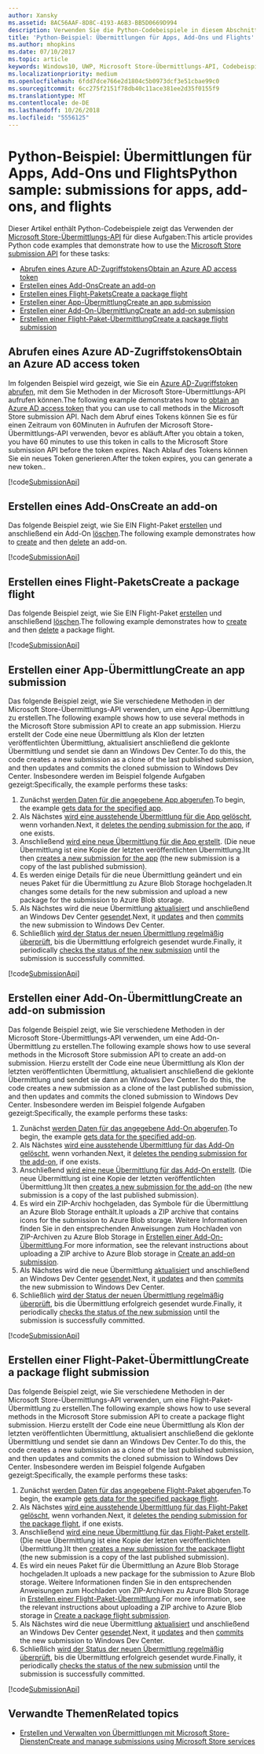 ```yaml
---
author: Xansky
ms.assetid: 8AC56AAF-8D8C-4193-A6B3-BB5D0669D994
description: Verwenden Sie die Python-Codebeispiele in diesem Abschnitt, um mehr über die Verwendung der Microsoft Store-Übermittlungs-API zu erfahren.
title: 'Python-Beispiel: Übermittlungen für Apps, Add-Ons und Flights'
ms.author: mhopkins
ms.date: 07/10/2017
ms.topic: article
keywords: Windows10, UWP, Microsoft Store-Übermittlungs-API, Codebeispiele, Python
ms.localizationpriority: medium
ms.openlocfilehash: 6fdd7dce766e2d1804c5b0973dcf3e51cbae99c0
ms.sourcegitcommit: 6cc275f2151f78db40c11ace381ee2d35f0155f9
ms.translationtype: MT
ms.contentlocale: de-DE
ms.lasthandoff: 10/26/2018
ms.locfileid: "5556125"
---
```

# <a name="python-sample-submissions-for-apps-add-ons-and-flights"></a><span data-ttu-id="8c470-104">Python-Beispiel: Übermittlungen für Apps, Add-Ons und Flights</span><span class="sxs-lookup"><span data-stu-id="8c470-104">Python sample: submissions for apps, add-ons, and flights</span></span>

<span data-ttu-id="8c470-105">Dieser Artikel enthält Python-Codebeispiele zeigt das Verwenden der [Microsoft Store-Übermittlungs-API](create-and-manage-submissions-using-windows-store-services.md) für diese Aufgaben:</span><span class="sxs-lookup"><span data-stu-id="8c470-105">This article provides Python code examples that demonstrate how to use the [Microsoft Store submission API](create-and-manage-submissions-using-windows-store-services.md) for these tasks:</span></span>

* [<span data-ttu-id="8c470-106">Abrufen eines Azure AD-Zugriffstokens</span><span class="sxs-lookup"><span data-stu-id="8c470-106">Obtain an Azure AD access token</span></span>](#token)
* [<span data-ttu-id="8c470-107">Erstellen eines Add-Ons</span><span class="sxs-lookup"><span data-stu-id="8c470-107">Create an add-on</span></span>](#create-add-on)
* [<span data-ttu-id="8c470-108">Erstellen eines Flight-Pakets</span><span class="sxs-lookup"><span data-stu-id="8c470-108">Create a package flight</span></span>](#create-package-flight)
* [<span data-ttu-id="8c470-109">Erstellen einer App-Übermittlung</span><span class="sxs-lookup"><span data-stu-id="8c470-109">Create an app submission</span></span>](#create-app-submission)
* [<span data-ttu-id="8c470-110">Erstellen einer Add-On-Übermittlung</span><span class="sxs-lookup"><span data-stu-id="8c470-110">Create an add-on submission</span></span>](#create-add-on-submission)
* [<span data-ttu-id="8c470-111">Erstellen einer Flight-Paket-Übermittlung</span><span class="sxs-lookup"><span data-stu-id="8c470-111">Create a package flight submission</span></span>](#create-flight-submission)

<span id="token" />

## <a name="obtain-an-azure-ad-access-token"></a><span data-ttu-id="8c470-112">Abrufen eines Azure AD-Zugriffstokens</span><span class="sxs-lookup"><span data-stu-id="8c470-112">Obtain an Azure AD access token</span></span>

<span data-ttu-id="8c470-113">Im folgenden Beispiel wird gezeigt, wie Sie ein [Azure AD-Zugriffstoken abrufen](create-and-manage-submissions-using-windows-store-services.md#obtain-an-azure-ad-access-token), mit dem Sie Methoden in der Microsoft Store-Übermittlungs-API aufrufen können.</span><span class="sxs-lookup"><span data-stu-id="8c470-113">The following example demonstrates how to [obtain an Azure AD access token](create-and-manage-submissions-using-windows-store-services.md#obtain-an-azure-ad-access-token) that you can use to call methods in the Microsoft Store submission API.</span></span> <span data-ttu-id="8c470-114">Nach dem Abruf eines Tokens können Sie es für einen Zeitraum von 60Minuten in Aufrufen der Microsoft Store-Übermittlungs-API verwenden, bevor es abläuft.</span><span class="sxs-lookup"><span data-stu-id="8c470-114">After you obtain a token, you have 60 minutes to use this token in calls to the Microsoft Store submission API before the token expires.</span></span> <span data-ttu-id="8c470-115">Nach Ablauf des Tokens können Sie ein neues Token generieren.</span><span class="sxs-lookup"><span data-stu-id="8c470-115">After the token expires, you can generate a new token..</span></span>

[!code[SubmissionApi](./code/StoreServicesExamples_Submission/python/Examples.py#L1-L20)]

<span id="create-add-on" />

## <a name="create-an-add-on"></a><span data-ttu-id="8c470-116">Erstellen eines Add-Ons</span><span class="sxs-lookup"><span data-stu-id="8c470-116">Create an add-on</span></span>

<span data-ttu-id="8c470-117">Das folgende Beispiel zeigt, wie Sie EIN Flight-Paket [erstellen](create-an-add-on.md) und anschließend ein Add-On [löschen](delete-an-add-on.md).</span><span class="sxs-lookup"><span data-stu-id="8c470-117">The following example demonstrates how to [create](create-an-add-on.md) and then [delete](delete-an-add-on.md) an add-on.</span></span>

[!code[SubmissionApi](./code/StoreServicesExamples_Submission/python/Examples.py#L26-L52)]

<span id="create-package-flight" />

## <a name="create-a-package-flight"></a><span data-ttu-id="8c470-118">Erstellen eines Flight-Pakets</span><span class="sxs-lookup"><span data-stu-id="8c470-118">Create a package flight</span></span>

<span data-ttu-id="8c470-119">Das folgende Beispiel zeigt, wie Sie EIN Flight-Paket [erstellen](create-a-flight.md) und anschließend [löschen](delete-a-flight.md).</span><span class="sxs-lookup"><span data-stu-id="8c470-119">The following example demonstrates how to [create](create-a-flight.md) and then [delete](delete-a-flight.md) a package flight.</span></span>

[!code[SubmissionApi](./code/StoreServicesExamples_Submission/python/Examples.py#L58-L87)]

<span id="create-app-submission" />

## <a name="create-an-app-submission"></a><span data-ttu-id="8c470-120">Erstellen einer App-Übermittlung</span><span class="sxs-lookup"><span data-stu-id="8c470-120">Create an app submission</span></span>

<span data-ttu-id="8c470-121">Das folgende Beispiel zeigt, wie Sie verschiedene Methoden in der Microsoft Store-Übermittlungs-API verwenden, um eine App-Übermittlung zu erstellen.</span><span class="sxs-lookup"><span data-stu-id="8c470-121">The following example shows how to use several methods in the Microsoft Store submission API to create an app submission.</span></span> <span data-ttu-id="8c470-122">Hierzu erstellt der Code eine neue Übermittlung als Klon der letzten veröffentlichten Übermittlung, aktualisiert anschließend die geklonte Übermittlung und sendet sie dann an Windows Dev Center.</span><span class="sxs-lookup"><span data-stu-id="8c470-122">To do this, the code creates a new submission as a clone of the last published submission, and then updates and commits the cloned submission to Windows Dev Center.</span></span> <span data-ttu-id="8c470-123">Insbesondere werden im Beispiel folgende Aufgaben gezeigt:</span><span class="sxs-lookup"><span data-stu-id="8c470-123">Specifically, the example performs these tasks:</span></span>

1. <span data-ttu-id="8c470-124">Zunächst [werden Daten für die angegebene App abgerufen](get-an-app.md).</span><span class="sxs-lookup"><span data-stu-id="8c470-124">To begin, the example [gets data for the specified app](get-an-app.md).</span></span>
2. <span data-ttu-id="8c470-125">Als Nächstes [wird eine ausstehende Übermittlung für die App gelöscht](delete-an-app-submission.md), wenn vorhanden.</span><span class="sxs-lookup"><span data-stu-id="8c470-125">Next, it [deletes the pending submission for the app](delete-an-app-submission.md), if one exists.</span></span>
3. <span data-ttu-id="8c470-126">Anschließend [wird eine neue Übermittlung für die App erstellt](create-an-app-submission.md). (Die neue Übermittlung ist eine Kopie der letzten veröffentlichten Übermittlung.)</span><span class="sxs-lookup"><span data-stu-id="8c470-126">It then [creates a new submission for the app](create-an-app-submission.md) (the new submission is a copy of the last published submission).</span></span>
4. <span data-ttu-id="8c470-127">Es werden einige Details für die neue Übermittlung geändert und ein neues Paket für die Übermittlung zu Azure Blob Storage hochgeladen.</span><span class="sxs-lookup"><span data-stu-id="8c470-127">It changes some details for the new submission and upload a new package for the submission to Azure Blob storage.</span></span>
5. <span data-ttu-id="8c470-128">Als Nächstes wird die neue Übermittlung [aktualisiert](update-an-app-submission.md) und anschließend an Windows Dev Center [gesendet](commit-an-app-submission.md).</span><span class="sxs-lookup"><span data-stu-id="8c470-128">Next, it [updates](update-an-app-submission.md) and then [commits](commit-an-app-submission.md) the new submission to Windows Dev Center.</span></span>
6. <span data-ttu-id="8c470-129">Schließlich [wird der Status der neuen Übermittlung regelmäßig überprüft](get-status-for-an-app-submission.md), bis die Übermittlung erfolgreich gesendet wurde.</span><span class="sxs-lookup"><span data-stu-id="8c470-129">Finally, it periodically [checks the status of the new submission](get-status-for-an-app-submission.md) until the submission is successfully committed.</span></span>

[!code[SubmissionApi](./code/StoreServicesExamples_Submission/python/Examples.py#L93-L166)]

<span id="create-add-on-submission" />

## <a name="create-an-add-on-submission"></a><span data-ttu-id="8c470-130">Erstellen einer Add-On-Übermittlung</span><span class="sxs-lookup"><span data-stu-id="8c470-130">Create an add-on submission</span></span>

<span data-ttu-id="8c470-131">Das folgende Beispiel zeigt, wie Sie verschiedene Methoden in der Microsoft Store-Übermittlungs-API verwenden, um eine Add-On-Übermittlung zu erstellen.</span><span class="sxs-lookup"><span data-stu-id="8c470-131">The following example shows how to use several methods in the Microsoft Store submission API to create an add-on submission.</span></span> <span data-ttu-id="8c470-132">Hierzu erstellt der Code eine neue Übermittlung als Klon der letzten veröffentlichten Übermittlung, aktualisiert anschließend die geklonte Übermittlung und sendet sie dann an Windows Dev Center.</span><span class="sxs-lookup"><span data-stu-id="8c470-132">To do this, the code creates a new submission as a clone of the last published submission, and then updates and commits the cloned submission to Windows Dev Center.</span></span> <span data-ttu-id="8c470-133">Insbesondere werden im Beispiel folgende Aufgaben gezeigt:</span><span class="sxs-lookup"><span data-stu-id="8c470-133">Specifically, the example performs these tasks:</span></span>

1. <span data-ttu-id="8c470-134">Zunächst [werden Daten für das angegebene Add-On abgerufen](get-an-add-on.md).</span><span class="sxs-lookup"><span data-stu-id="8c470-134">To begin, the example [gets data for the specified add-on](get-an-add-on.md).</span></span>
2. <span data-ttu-id="8c470-135">Als Nächstes [wird eine ausstehende Übermittlung für das Add-On gelöscht](delete-an-add-on-submission.md), wenn vorhanden.</span><span class="sxs-lookup"><span data-stu-id="8c470-135">Next, it [deletes the pending submission for the add-on](delete-an-add-on-submission.md), if one exists.</span></span>
3. <span data-ttu-id="8c470-136">Anschließend [wird eine neue Übermittlung für das Add-On erstellt](create-an-add-on-submission.md). (Die neue Übermittlung ist eine Kopie der letzten veröffentlichten Übermittlung.)</span><span class="sxs-lookup"><span data-stu-id="8c470-136">It then [creates a new submission for the add-on](create-an-add-on-submission.md) (the new submission is a copy of the last published submission).</span></span>
4. <span data-ttu-id="8c470-137">Es wird ein ZIP-Archiv hochgeladen, das Symbole für die Übermittlung an Azure Blob Storage enthält.</span><span class="sxs-lookup"><span data-stu-id="8c470-137">It uploads a ZIP archive that contains icons for the submission to Azure Blob storage.</span></span> <span data-ttu-id="8c470-138">Weitere Informationen finden Sie in den entsprechenden Anweisungen zum Hochladen von ZIP-Archiven zu Azure Blob Storage in [Erstellen einer Add-On-Übermittlung](manage-add-on-submissions.md#create-an-add-on-submission).</span><span class="sxs-lookup"><span data-stu-id="8c470-138">For more information, see the relevant instructions about uploading a ZIP archive to Azure Blob storage in [Create an add-on submission](manage-add-on-submissions.md#create-an-add-on-submission).</span></span>
5. <span data-ttu-id="8c470-139">Als Nächstes wird die neue Übermittlung [aktualisiert](update-an-add-on-submission.md) und anschließend an Windows Dev Center [gesendet](commit-an-add-on-submission.md).</span><span class="sxs-lookup"><span data-stu-id="8c470-139">Next, it [updates](update-an-add-on-submission.md) and then [commits](commit-an-add-on-submission.md) the new submission to Windows Dev Center.</span></span>
6. <span data-ttu-id="8c470-140">Schließlich [wird der Status der neuen Übermittlung regelmäßig überprüft](get-status-for-an-add-on-submission.md), bis die Übermittlung erfolgreich gesendet wurde.</span><span class="sxs-lookup"><span data-stu-id="8c470-140">Finally, it periodically [checks the status of the new submission](get-status-for-an-add-on-submission.md) until the submission is successfully committed.</span></span>

[!code[SubmissionApi](./code/StoreServicesExamples_Submission/python/Examples.py#L172-L245)]

<span id="create-flight-submission" />

## <a name="create-a-package-flight-submission"></a><span data-ttu-id="8c470-141">Erstellen einer Flight-Paket-Übermittlung</span><span class="sxs-lookup"><span data-stu-id="8c470-141">Create a package flight submission</span></span>

<span data-ttu-id="8c470-142">Das folgende Beispiel zeigt, wie Sie verschiedene Methoden in der Microsoft Store-Übermittlungs-API verwenden, um eine Flight-Paket-Übermittlung zu erstellen.</span><span class="sxs-lookup"><span data-stu-id="8c470-142">The following example shows how to use several methods in the Microsoft Store submission API to create a package flight submission.</span></span> <span data-ttu-id="8c470-143">Hierzu erstellt der Code eine neue Übermittlung als Klon der letzten veröffentlichten Übermittlung, aktualisiert anschließend die geklonte Übermittlung und sendet sie dann an Windows Dev Center.</span><span class="sxs-lookup"><span data-stu-id="8c470-143">To do this, the code creates a new submission as a clone of the last published submission, and then updates and commits the cloned submission to Windows Dev Center.</span></span> <span data-ttu-id="8c470-144">Insbesondere werden im Beispiel folgende Aufgaben gezeigt:</span><span class="sxs-lookup"><span data-stu-id="8c470-144">Specifically, the example performs these tasks:</span></span>

1. <span data-ttu-id="8c470-145">Zunächst [werden Daten für das angegebene Flight-Paket abgerufen](get-a-flight.md).</span><span class="sxs-lookup"><span data-stu-id="8c470-145">To begin, the example [gets data for the specified package flight](get-a-flight.md).</span></span>
2. <span data-ttu-id="8c470-146">Als Nächstes [wird eine ausstehende Übermittlung für das Flight-Paket gelöscht](delete-a-flight-submission.md), wenn vorhanden.</span><span class="sxs-lookup"><span data-stu-id="8c470-146">Next, it [deletes the pending submission for the package flight](delete-a-flight-submission.md), if one exists.</span></span>
3. <span data-ttu-id="8c470-147">Anschließend [wird eine neue Übermittlung für das Flight-Paket erstellt](create-a-flight-submission.md). (Die neue Übermittlung ist eine Kopie der letzten veröffentlichten Übermittlung.)</span><span class="sxs-lookup"><span data-stu-id="8c470-147">It then [creates a new submission for the package flight](create-a-flight-submission.md) (the new submission is a copy of the last published submission).</span></span>
4. <span data-ttu-id="8c470-148">Es wird ein neues Paket für die Übermittlung an Azure Blob Storage hochgeladen.</span><span class="sxs-lookup"><span data-stu-id="8c470-148">It uploads a new package for the submission to Azure Blob storage.</span></span> <span data-ttu-id="8c470-149">Weitere Informationen finden Sie in den entsprechenden Anweisungen zum Hochladen von ZIP-Archiven zu Azure Blob Storage in [Erstellen einer Flight-Paket-Übermittlung](manage-flight-submissions.md#create-a-package-flight-submission).</span><span class="sxs-lookup"><span data-stu-id="8c470-149">For more information, see the relevant instructions about uploading a ZIP archive to Azure Blob storage in [Create a package flight submission](manage-flight-submissions.md#create-a-package-flight-submission).</span></span>
5. <span data-ttu-id="8c470-150">Als Nächstes wird die neue Übermittlung [aktualisiert](update-a-flight-submission.md) und anschließend an Windows Dev Center [gesendet](commit-a-flight-submission.md).</span><span class="sxs-lookup"><span data-stu-id="8c470-150">Next, it [updates](update-a-flight-submission.md) and then [commits](commit-a-flight-submission.md) the new submission to Windows Dev Center.</span></span>
6. <span data-ttu-id="8c470-151">Schließlich [wird der Status der neuen Übermittlung regelmäßig überprüft](get-status-for-a-flight-submission.md), bis die Übermittlung erfolgreich gesendet wurde.</span><span class="sxs-lookup"><span data-stu-id="8c470-151">Finally, it periodically [checks the status of the new submission](get-status-for-a-flight-submission.md) until the submission is successfully committed.</span></span>

[!code[SubmissionApi](./code/StoreServicesExamples_Submission/python/Examples.py#L251-L325)]

## <a name="related-topics"></a><span data-ttu-id="8c470-152">Verwandte Themen</span><span class="sxs-lookup"><span data-stu-id="8c470-152">Related topics</span></span>

* [<span data-ttu-id="8c470-153">Erstellen und Verwalten von Übermittlungen mit Microsoft Store-Diensten</span><span class="sxs-lookup"><span data-stu-id="8c470-153">Create and manage submissions using Microsoft Store services</span></span>](create-and-manage-submissions-using-windows-store-services.md)
